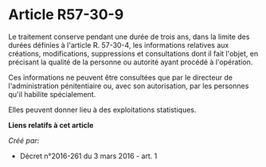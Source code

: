 # Article R57-30-9

Le traitement conserve pendant une durée de trois ans, dans la limite des durées définies à l'article R. 57-30-4, les
informations relatives aux créations, modifications, suppressions et consultations dont il fait l'objet, en précisant la
qualité de la personne ou autorité ayant procédé à l'opération. 

Ces informations ne peuvent être consultées que par le directeur de l'administration pénitentiaire ou, avec son autorisation,
par les personnes qu'il habilite spécialement. 

Elles peuvent donner lieu à des exploitations statistiques.

**Liens relatifs à cet article**

_Créé par_:

  - Décret n°2016-261 du 3 mars 2016 - art. 1
